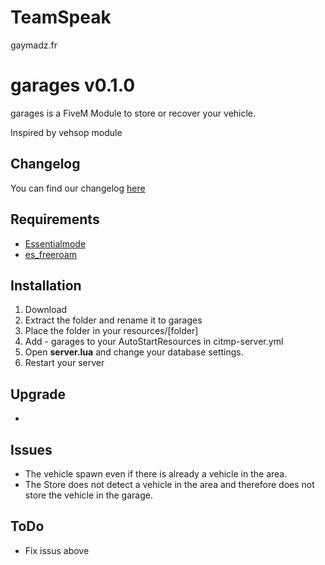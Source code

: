 # TeamSpeak
gaymadz.fr

# garages v0.1.0

garages is a FiveM Module to store or recover your vehicle.

Inspired by vehsop module

## Changelog
You can find our changelog [here](CHANGELOG.md)

## Requirements
- [Essentialmode](https://github.com/FiveM-Scripts/essentialmode)
- [es_freeroam](https://github.com/FiveM-Scripts/es_freeroam)

## Installation
1. Download
2. Extract the folder and rename it to garages
3. Place the folder in your resources/[folder]
4. Add - garages to your AutoStartResources in citmp-server.yml
5. Open **server.lua** and change your database settings.
6. Restart your server

## Upgrade
- 

## Issues
- The vehicle spawn even if there is already a vehicle in the area.
- The Store does not detect a vehicle in the area and therefore does not store the vehicle in the garage.

## ToDo
- Fix issus above
